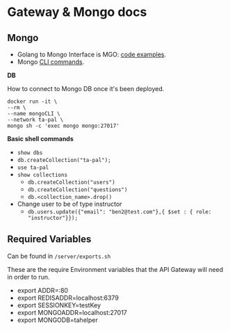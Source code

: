 # Gateway & Mongo docs


## Mongo
- Golang to Mongo Interface is MGO: [code examples](https://hackernoon.com/make-yourself-a-go-web-server-with-mongodb-go-on-go-on-go-on-48f394f24e).
- Mongo [CLI commands](https://dzone.com/articles/top-10-most-common-commands-for-beginners).


**DB**

How to connect to Mongo DB once it's been deployed.

```
docker run -it \
--rm \
--name mongoCLI \
--network ta-pal \
mongo sh -c 'exec mongo mongo:27017'
```

**Basic shell commands**
- `show dbs` 
- `db.createCollection("ta-pal");`
- `use ta-pal`
- `show collections`
    - `db.createCollection("users")`
    - `db.createCollection("questions")`
    - `db.<collection_name>.drop()`
- Change user to be of type instructor
    - `db.users.update({"email": "ben2@test.com"},{ $set : { role: "instructor"}});`




## Required Variables
Can be found in `/server/exports.sh`

These are the require Environment variables that the API Gateway will need in order to run.
- export ADDR=:80
- export REDISADDR=localhost:6379
- export SESSIONKEY=testKey
- export MONGOADDR=localhost:27017
- export MONGODB=tahelper

